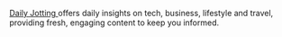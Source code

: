 [Daily Jotting ]([url(https://www.dailyjotting.com/))offers daily insights on tech, business, lifestyle and travel, providing fresh, engaging content to keep you informed.
